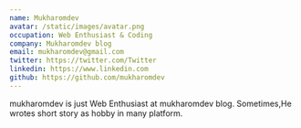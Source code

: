 ```yaml
---
name: Mukharomdev
avatar: /static/images/avatar.png
occupation: Web Enthusiast & Coding
company: Mukharomdev blog
email: mukharomdev@gmail.com
twitter: https://twitter.com/Twitter
linkedin: https://www.linkedin.com
github: https://github.com/mukharomdev
---
```


mukharomdev is just Web Enthusiast  at mukharomdev blog. Sometimes,He wrotes short story as hobby in many platform.


